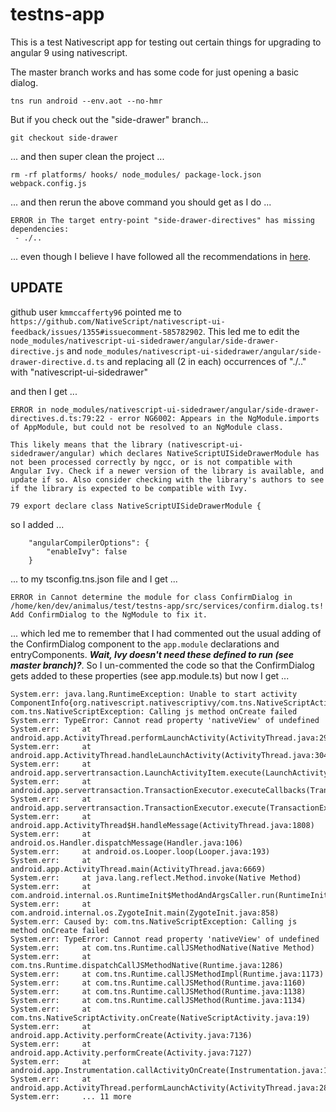 # testns-app

This is a test Nativescript app for testing out certain things for upgrading to angular 9 using nativescript.

The master branch works and has some code for just opening a basic dialog.

`tns run android --env.aot --no-hmr`

But if you check out the "side-drawer" branch...

```
git checkout side-drawer
```

... and then super clean the project ...

```
rm -rf platforms/ hooks/ node_modules/ package-lock.json webpack.config.js
```

... and then rerun the above command you should get as I do ...

```
ERROR in The target entry-point "side-drawer-directives" has missing dependencies:
 - ./..
```

... even though I believe I have followed all the recommendations in [here](https://github.com/NativeScript/nativescript-angular/pull/2124#issue-376409005).

## UPDATE

github user `kmmccafferty96` pointed me to `https://github.com/NativeScript/nativescript-ui-feedback/issues/1355#issuecomment-585782902`. This led me to edit the `node_modules/nativescript-ui-sidedrawer/angular/side-drawer-directive.js` and `node_modules/nativescript-ui-sidedrawer/angular/side-drawer-directive.d.ts` and replacing all (2 in each) occurrences of "./.." with "nativescript-ui-sidedrawer"

and then I get ...

```
ERROR in node_modules/nativescript-ui-sidedrawer/angular/side-drawer-directives.d.ts:79:22 - error NG6002: Appears in the NgModule.imports of AppModule, but could not be resolved to an NgModule class.

This likely means that the library (nativescript-ui-sidedrawer/angular) which declares NativeScriptUISideDrawerModule has not been processed correctly by ngcc, or is not compatible with Angular Ivy. Check if a newer version of the library is available, and update if so. Also consider checking with the library's authors to see if the library is expected to be compatible with Ivy.

79 export declare class NativeScriptUISideDrawerModule {
```

so I added ...

```
    "angularCompilerOptions": {
        "enableIvy": false
    }
```

... to my tsconfig.tns.json file and I get ...

```
ERROR in Cannot determine the module for class ConfirmDialog in /home/ken/dev/animalus/test/testns-app/src/services/confirm.dialog.ts! Add ConfirmDialog to the NgModule to fix it.
```

... which led me to remember that I had commented out the usual adding of the ConfirmDialog component to the `app.module` declarations and entryComponents. **_Wait, Ivy doesn't need these defined to run (see master branch)?_**. So I un-commented the code so that the ConfirmDialog gets added to these properties (see app.module.ts) but now I get ...

```
System.err: java.lang.RuntimeException: Unable to start activity ComponentInfo{org.nativescript.nativescriptivy/com.tns.NativeScriptActivity}: com.tns.NativeScriptException: Calling js method onCreate failed
System.err: TypeError: Cannot read property 'nativeView' of undefined
System.err: 	at android.app.ActivityThread.performLaunchActivity(ActivityThread.java:2913)
System.err: 	at android.app.ActivityThread.handleLaunchActivity(ActivityThread.java:3048)
System.err: 	at android.app.servertransaction.LaunchActivityItem.execute(LaunchActivityItem.java:78)
System.err: 	at android.app.servertransaction.TransactionExecutor.executeCallbacks(TransactionExecutor.java:108)
System.err: 	at android.app.servertransaction.TransactionExecutor.execute(TransactionExecutor.java:68)
System.err: 	at android.app.ActivityThread$H.handleMessage(ActivityThread.java:1808)
System.err: 	at android.os.Handler.dispatchMessage(Handler.java:106)
System.err: 	at android.os.Looper.loop(Looper.java:193)
System.err: 	at android.app.ActivityThread.main(ActivityThread.java:6669)
System.err: 	at java.lang.reflect.Method.invoke(Native Method)
System.err: 	at com.android.internal.os.RuntimeInit$MethodAndArgsCaller.run(RuntimeInit.java:493)
System.err: 	at com.android.internal.os.ZygoteInit.main(ZygoteInit.java:858)
System.err: Caused by: com.tns.NativeScriptException: Calling js method onCreate failed
System.err: TypeError: Cannot read property 'nativeView' of undefined
System.err: 	at com.tns.Runtime.callJSMethodNative(Native Method)
System.err: 	at com.tns.Runtime.dispatchCallJSMethodNative(Runtime.java:1286)
System.err: 	at com.tns.Runtime.callJSMethodImpl(Runtime.java:1173)
System.err: 	at com.tns.Runtime.callJSMethod(Runtime.java:1160)
System.err: 	at com.tns.Runtime.callJSMethod(Runtime.java:1138)
System.err: 	at com.tns.Runtime.callJSMethod(Runtime.java:1134)
System.err: 	at com.tns.NativeScriptActivity.onCreate(NativeScriptActivity.java:19)
System.err: 	at android.app.Activity.performCreate(Activity.java:7136)
System.err: 	at android.app.Activity.performCreate(Activity.java:7127)
System.err: 	at android.app.Instrumentation.callActivityOnCreate(Instrumentation.java:1271)
System.err: 	at android.app.ActivityThread.performLaunchActivity(ActivityThread.java:2893)
System.err: 	... 11 more
```

